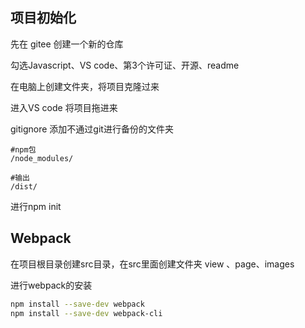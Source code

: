 ## 项目初始化

先在 gitee 创建一个新的仓库

勾选Javascript、VS code、第3个许可证、开源、readme

在电脑上创建文件夹，将项目克隆过来

进入VS code 将项目拖进来

gitignore 添加不通过git进行备份的文件夹

```
#npm包
/node_modules/

#输出
/dist/
```

进行npm init

## Webpack

在项目根目录创建src目录，在src里面创建文件夹 view 、page、images

进行webpack的安装

```bash
npm install --save-dev webpack
npm install --save-dev webpack-cli
```
